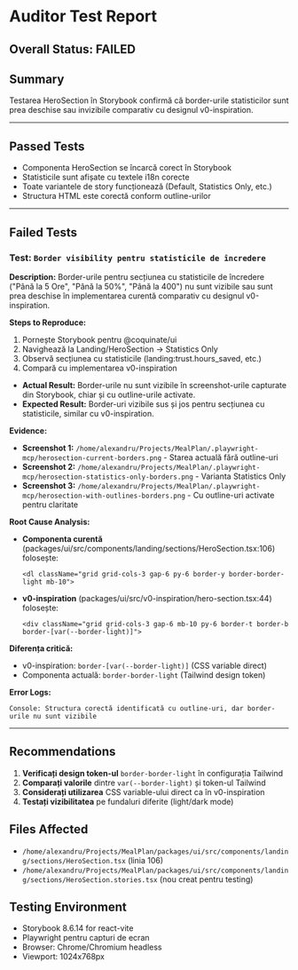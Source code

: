 # Auditor Test Report

## Overall Status: FAILED

## Summary
Testarea HeroSection în Storybook confirmă că border-urile statisticilor sunt prea deschise sau invizibile comparativ cu designul v0-inspiration.

---

## Passed Tests
- Componenta HeroSection se încarcă corect în Storybook
- Statisticile sunt afișate cu textele i18n corecte
- Toate variantele de story funcționează (Default, Statistics Only, etc.)
- Structura HTML este corectă conform outline-urilor

---

## Failed Tests

### Test: `Border visibility pentru statisticile de încredere`

**Description:**
Border-urile pentru secțiunea cu statisticile de încredere ("Până la 5 Ore", "Până la 50%", "Până la 400") nu sunt vizibile sau sunt prea deschise în implementarea curentă comparativ cu designul v0-inspiration.

**Steps to Reproduce:**
1. Pornește Storybook pentru @coquinate/ui
2. Navighează la Landing/HeroSection → Statistics Only
3. Observă secțiunea cu statisticile (landing:trust.hours_saved, etc.)
4. Compară cu implementarea v0-inspiration

- **Actual Result:** Border-urile nu sunt vizibile în screenshot-urile capturate din Storybook, chiar și cu outline-urile activate.
- **Expected Result:** Border-uri vizibile sus și jos pentru secțiunea cu statisticile, similar cu v0-inspiration.

**Evidence:**
- **Screenshot 1:** `/home/alexandru/Projects/MealPlan/.playwright-mcp/herosection-current-borders.png` - Starea actuală fără outline-uri
- **Screenshot 2:** `/home/alexandru/Projects/MealPlan/.playwright-mcp/herosection-statistics-only-borders.png` - Varianta Statistics Only 
- **Screenshot 3:** `/home/alexandru/Projects/MealPlan/.playwright-mcp/herosection-with-outlines-borders.png` - Cu outline-uri activate pentru claritate

**Root Cause Analysis:**
- **Componenta curentă** (packages/ui/src/components/landing/sections/HeroSection.tsx:106) folosește:
  ```tsx
  <dl className="grid grid-cols-3 gap-6 py-6 border-y border-border-light mb-10">
  ```

- **v0-inspiration** (packages/ui/src/v0-inspiration/hero-section.tsx:44) folosește:
  ```tsx
  <div className="grid grid-cols-3 gap-6 mb-10 py-6 border-t border-b border-[var(--border-light)]">
  ```

**Diferența critică:**
- v0-inspiration: `border-[var(--border-light)]` (CSS variable direct)
- Componenta actuală: `border-border-light` (Tailwind design token)

**Error Logs:**
```
Console: Structura corectă identificată cu outline-uri, dar border-urile nu sunt vizibile
```

---

## Recommendations

1. **Verificați design token-ul** `border-border-light` în configurația Tailwind
2. **Comparați valorile** dintre `var(--border-light)` și token-ul Tailwind
3. **Considerați utilizarea** CSS variable-ului direct ca în v0-inspiration
4. **Testați vizibilitatea** pe fundaluri diferite (light/dark mode)

## Files Affected
- `/home/alexandru/Projects/MealPlan/packages/ui/src/components/landing/sections/HeroSection.tsx` (linia 106)
- `/home/alexandru/Projects/MealPlan/packages/ui/src/components/landing/sections/HeroSection.stories.tsx` (nou creat pentru testing)

## Testing Environment
- Storybook 8.6.14 for react-vite
- Playwright pentru capturi de ecran
- Browser: Chrome/Chromium headless
- Viewport: 1024x768px